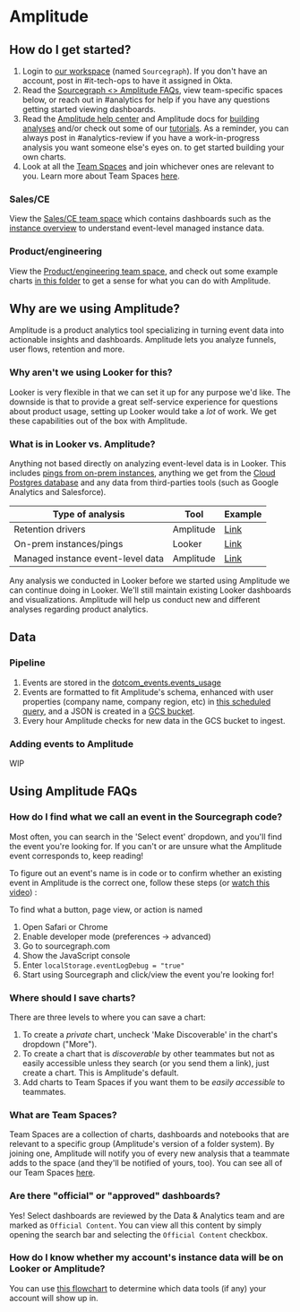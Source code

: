 # Amplitude

## How do I get started?

1. Login to [our workspace](https://analytics.amplitude.com/sourcegraph) (named `Sourcegraph`). If you don't have an account, post in #it-tech-ops to have it assigned in Okta.
2. Read the [Sourcegraph <> Amplitude FAQs](#using-amplitude-faqs), view team-specific spaces below, or reach out in #analytics for help if you have any questions getting started viewing dashboards.
3. Read the [Amplitude help center](https://help.amplitude.com/hc/en-us) and Amplitude docs for [building analyses](https://help.amplitude.com/hc/en-us/categories/360003165371-Build-and-share-your-analysis) and/or check out some of our [tutorials](https://drive.google.com/drive/folders/1cdcUe2e4bnYjxr9xqV6-pCsOOPIEMqGI). As a reminder, you can always post in #analytics-review if you have a work-in-progress analysis you want someone else's eyes on. to get started building your own charts.
4. Look at all the [Team Spaces](https://analytics.amplitude.com/sourcegraph/team-spaces) and join whichever ones are relevant to you. Learn more about Team Spaces [here](#what-are-team-spaces).

### Sales/CE

View the [Sales/CE team space](https://analytics.amplitude.com/sourcegraph/space/4e3e79k/all?source=move%20item%20butter%20bar) which contains dashboards such as the [instance overview](https://analytics.amplitude.com/sourcegraph/dashboard/isnxhtb?source=team%20space%20item%20table) to understand event-level managed instance data. 

### Product/engineering

View the [Product/engineering team space](https://analytics.amplitude.com/sourcegraph/space/4e3e79k/all?source=move%20item%20butter%20bar), and check out some example charts [in this folder](https://analytics.amplitude.com/sourcegraph/space/dn45t5b/all?source=move%20item%20butter%20bar) to get a sense for what you can do with Amplitude.

## Why are we using Amplitude?

Amplitude is a product analytics tool specializing in turning event data into actionable insights and dashboards. Amplitude lets you analyze funnels, user flows, retention and more.

### Why aren't we using Looker for this?

Looker is very flexible in that we can set it up for any purpose we'd like. The downside is that to provide a great self-service experience for questions about product usage, setting up Looker would take a _lot_ of work. We get these capabilities out of the box with Amplitude.

### What is in Looker vs. Amplitude?

Anything not based directly on analyzing event-level data is in Looker. This includes [pings from on-prem instances](https://docs.sourcegraph.com/admin/pings), anything we get from the [Cloud Postgres database](https://github.com/sourcegraph/sourcegraph/blob/main/internal/database/schema.md) and any data from third-parties tools (such as Google Analytics and Salesforce).

| Type of analysis                  | Tool      | Example                                                                                |
| --------------------------------- | --------- | -------------------------------------------------------------------------------------- |
| Retention drivers                 | Amplitude | [Link](https://analytics.amplitude.com/sourcegraph/chart/rqbignv?source=search)        |
| On-prem instances/pings           | Looker    | [Link](https://sourcegraph.looker.com/dashboards-next/174)                             |
| Managed instance event-level data | Amplitude | [Link](https://analytics.amplitude.com/sourcegraph/dashboard/isnxhtb?source=workspace) |

Any analysis we conducted in Looker before we started using Amplitude we can continue doing in Looker. We'll still maintain existing Looker dashboards and visualizations. Amplitude will help us conduct new and different analyses regarding product analytics.

## Data

### Pipeline

1. Events are stored in the [dotcom_events.events_usage](https://console.cloud.google.com/bigquery?project=telligentsourcegraph&_ga=2.7211002.912372869.1639779794-1385560724.1639779794&pli=1&ws=!1m5!1m4!4m3!1stelligentsourcegraph!2sdotcom_events!3sevents_usage)
2. Events are formatted to fit Amplitude's schema, enhanced with user properties (company name, company region, etc) in [this scheduled query](https://console.cloud.google.com/bigquery/scheduled-queries/locations/us/configs/6319611b-0000-203e-8729-94eb2c0924fc/runs?project=telligentsourcegraph), and a JSON is created in a [GCS bucket](<https://console.cloud.google.com/storage/browser/event-usage-to-amplitude/data?project=telligentsourcegraph&pageState=(%22StorageObjectListTable%22:(%22f%22:%22%255B%255D%22))&prefix=&forceOnObjectsSortingFiltering=false>).
3. Every hour Amplitude checks for new data in the GCS bucket to ingest.

### Adding events to Amplitude

WIP

## Using Amplitude FAQs

### How do I find what we call an event in the Sourcegraph code?

Most often, you can search in the 'Select event' dropdown, and you'll find the event you're looking for. If you can't or are unsure what the Amplitude event corresponds to, keep reading!

To figure out an event's name is in code or to confirm whether an existing event in Amplitude is the correct one, follow these steps (or [watch this video](https://drive.google.com/file/d/1R1oAc82nZULfxtr_KsIPBT4K08YHEwLa/view?usp=sharing)) :

To find what a button, page view, or action is named

1. Open Safari or Chrome
2. Enable developer mode (preferences -> advanced)
3. Go to sourcegraph.com
4. Show the JavaScript console
5. Enter `localStorage.eventLogDebug = "true"`
6. Start using Sourcegraph and click/view the event you're looking for!

### Where should I save charts?

There are three levels to where you can save a chart:

1. To create a _private_ chart, uncheck 'Make Discoverable' in the chart's dropdown ("More").
2. To create a chart that is _discoverable_ by other teammates but not as easily accessible unless they search (or you send them a link), just create a chart. This is Amplitude's default.
3. Add charts to Team Spaces if you want them to be _easily accessible_ to teammates.

### What are Team Spaces?

Team Spaces are a collection of charts, dashboards and notebooks that are relevant to a specific group (Amplitude's version of a folder system). By joining one, Amplitude will notify you of every new analysis that a teammate adds to the space (and they'll be notified of yours, too). You can see all of our Team Spaces [here](https://analytics.amplitude.com/sourcegraph/team-spaces).

### Are there "official" or "approved" dashboards?

Yes! Select dashboards are reviewed by the Data & Analytics team and are marked as `Official Content`. You can view all this content by simply opening the search bar and selecting the `Official Content` checkbox.

### How do I know whether my account's instance data will be on Looker or Amplitude?

You can use [this flowchart](../#which-data-tool-should-i-use-for-instance-data) to determine which data tools (if any) your account will show up in.
